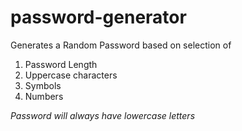 # password-generator
Generates a Random Password based on selection of

1) Password Length
2) Uppercase characters
3) Symbols
4) Numbers

*Password will always have lowercase letters*
